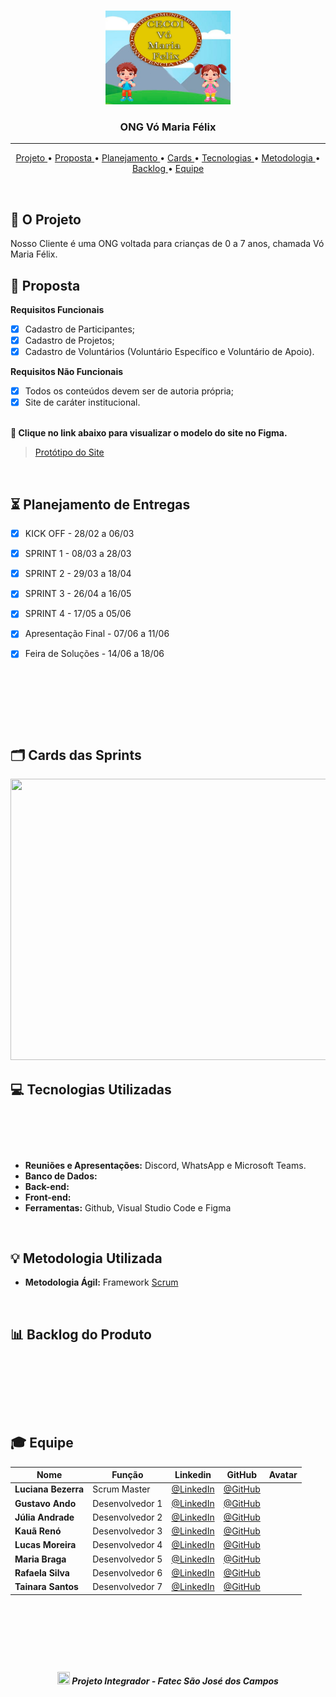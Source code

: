 <br>

<p align="center">
      <img src="/Imagens Gerais/Logo.jpeg" width="200" height="150">
      <h3 align="center"> ONG Vó Maria Félix </h3>
<p align="center">

<hr>

<p align="center">
  <a href ="#rocket-o-projeto"> Projeto </a>  • 
  <a href ="#dart-proposta"> Proposta </a>  • 
  <a href ="#hourglass_flowing_sand-planejamento-de-entregas"> Planejamento </a>  • 
  <a href ="#card_index_dividers-cards-das-sprints"> Cards </a>  •
  <a href ="#desktop_computer-tecnologias-utilizadas"> Tecnologias </a>  • 
  <a href ="#bulb-metodologia-utilizada"> Metodologia </a>  • 
  <a href ="#bar_chart-backlog-do-produto"> Backlog </a>  •
  <a href ="#mortar_board-equipe"> Equipe </a> 
</p>

<br>

## :rocket: O Projeto
Nosso Cliente é  uma ONG voltada para crianças de 0 a 7 anos, chamada Vó Maria Félix. 

## :dart: Proposta

 **Requisitos Funcionais**

 - [x] Cadastro de Participantes;
 - [x] Cadastro de Projetos;
 - [x] Cadastro de Voluntários (Voluntário Específico e Voluntário de Apoio).
 
 **Requisitos Não Funcionais**
 
 - [x] Todos os conteúdos devem ser de autoria própria;
 - [x] Site de caráter institucional.<br><br>

**:link: Clique no link abaixo para visualizar o modelo do site no Figma.**  
> [Protótipo do Site](https://www.figma.com/file/bFUWbHO0EcL5cLEiBYBiTZ/API?node-id=28%3A52)

<br>

## :hourglass_flowing_sand: Planejamento de Entregas

- [x] KICK OFF - 28/02 a 06/03

- [x] SPRINT 1 - 08/03 a 28/03

- [x] SPRINT 2 - 29/03 a 18/04

- [x] SPRINT 3 - 26/04 a 16/05

- [x] SPRINT 4 - 17/05 a 05/06

- [x] Apresentação Final - 07/06 a 11/06

- [x] Feira de Soluções - 14/06 a 18/06


<h1 align="center"> <img src = ""/></h1>

<br>

## :card_index_dividers: Cards das Sprints
<img src="" width="1500" height="450">

<br>

## :computer: Tecnologias Utilizadas

<h1 align="center"> <img src = ""/></h1>

* **Reuniões e Apresentações:** Discord, WhatsApp e Microsoft Teams.
* **Banco de Dados:** 
* **Back-end:** 
* **Front-end:** 
* **Ferramentas:** Github, Visual Studio Code e Figma

<br>

## :bulb: Metodologia Utilizada

* **Metodologia Ágil:** Framework [Scrum](https://www.desenvolvimentoagil.com.br/scrum/)

<br>

## :bar_chart: Backlog do Produto

<h1 align="center"> <img src = "" /></h1>

<br>

## :mortar_board: Equipe 

|Nome|Função|Linkedin|GitHub|Avatar|
| -------- |-------- |-------- |-------- |-------- |
|**Luciana Bezerra**|Scrum Master|[@LinkedIn](https://www.linkedin.com/in/luciana-bezerra-da-silva-8809a5206/)|[@GitHub](https://github.com/Luciana013)|
|**Gustavo Ando**|Desenvolvedor 1|[@LinkedIn]()|[@GitHub]()|
|**Júlia Andrade**|Desenvolvedor 2|[@LinkedIn]()|[@GitHub]()|
|**Kauã Renó**|Desenvolvedor 3|[@LinkedIn](https://www.linkedin.com/search/results/all/?keywords=kaua%20r&origin=GLOBAL_SEARCH_HEADER)|[@GitHub](https://github.com/KauaGRR)|
|**Lucas Moreira**|Desenvolvedor 4|[@LinkedIn]()|[@GitHub]()|
|**Maria Braga**|Desenvolvedor 5|[@LinkedIn](https://www.linkedin.com/in/maria-eduarda-macedo-braga-4663bb208/)|[@GitHub]()|
|**Rafaela Silva**|Desenvolvedor 6|[@LinkedIn](https://www.linkedin.com/in/rafaela-s-b2a39a1bb/)|[@GitHub]()|
|**Tainara Santos**|Desenvolvedor 7|[@LinkedIn](https://www.linkedin.com/in/tainara-s-952573200/)|[@GitHub](https://github.com/Tainara03)|

<br>

 <h1 align="center"> <img src = "" height="90" /></h1>
 
 <h5 align="center"> <img src = "" width="20" height="20" /> Projeto Integrador - Fatec São José dos Campos </h5>
